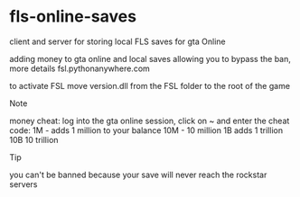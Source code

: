 # fls-online-saves
client and server for storing local FLS saves for gta Online

adding money to gta online and local saves allowing you to bypass the ban, more details fsl.pythonanywhere.com

to activate FSL move version.dll from the FSL folder to the root of the game

> [!NOTE]
> money cheat: log into the gta online session, click on ~ and enter the cheat code: 1M - adds 1 million to your balance
> 10M - 10 million
> 1B adds 1 trillion
> 10B 10 trillion

> [!TIP]
> you can't be banned because your save will never reach the rockstar servers
